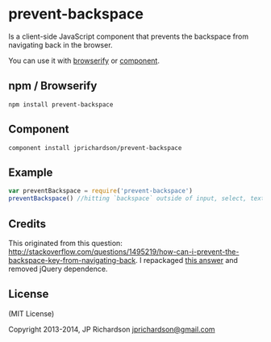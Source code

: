 prevent-backspace
================

Is a client-side JavaScript component that prevents the backspace from navigating back in the browser.

You can use it with [browserify](https://github.com/substack/node-browserify) or [component](https://github.com/component/component).



npm / Browserify
----------

    npm install prevent-backspace


Component
---------

    component install jprichardson/prevent-backspace



Example
------


```javascript
var preventBackspace = require('prevent-backspace')
preventBackspace() //hitting `backspace` outside of input, select, textarea or contentEditable will be swallowed
```


Credits
-------

This originated from this question: http://stackoverflow.com/questions/1495219/how-can-i-prevent-the-backspace-key-from-navigating-back. I repackaged [this answer](http://stackoverflow.com/a/8218367/10333) and removed jQuery dependence.



License
-------

(MIT License)

Copyright 2013-2014, JP Richardson  <jprichardson@gmail.com>
